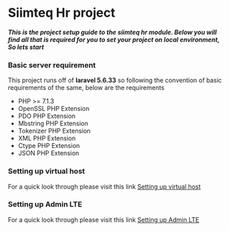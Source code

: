 # Siimteq Hr project
***This is the project setup guide to the siimteq hr module. Below you will find all that is required for you to set your project on local environment, So lets start***

### Basic server requirement
This project runs off of **laravel 5.6.33** so following the convention of basic requirements of the same, below are the requirements

 -   PHP >= 7.1.3
-   OpenSSL PHP Extension
-   PDO PHP Extension
-   Mbstring PHP Extension
-   Tokenizer PHP Extension
-   XML PHP Extension
-   Ctype PHP Extension
-   JSON PHP Extension

### Setting up virtual host
For a quick look through please visit this link [Setting up virtual host](https://ourcodeworld.com/articles/read/584/how-to-configure-a-virtual-host-for-a-laravel-project-in-xampp-for-windows)

### Setting up Admin LTE
For a quick look through please visit this link [Setting up Admin LTE ](https://github.com/jeroennoten/Laravel-AdminLTE#1-installation)

